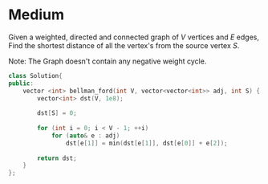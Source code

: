 # Medium

Given a weighted, directed and connected graph of $V$ vertices and $E$ edges, Find the shortest distance of all the vertex's from the source vertex $S$.

Note: The Graph doesn't contain any negative weight cycle.

```cpp
class Solution{
public:
    vector <int> bellman_ford(int V, vector<vector<int>> adj, int S) {
        vector<int> dst(V, 1e8);
        
        dst[S] = 0;
        
        for (int i = 0; i < V - 1; ++i)
            for (auto& e : adj)
                dst[e[1]] = min(dst[e[1]], dst[e[0]] + e[2]);
                    
        return dst;
    }
};
```
